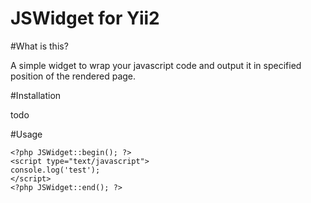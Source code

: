 JSWidget for Yii2
=================

#What is this?

A simple widget to wrap your javascript code and output it in specified position of the rendered page.

#Installation

todo

#Usage

```
<?php JSWidget::begin(); ?>
<script type="text/javascript">
console.log('test');
</script>
<?php JSWidget::end(); ?>
```
